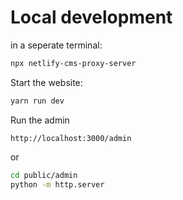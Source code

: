 # Local development

in a seperate terminal:
```sh
npx netlify-cms-proxy-server
```

Start the website:
```sh
yarn run dev
```

Run the admin
```
http://localhost:3000/admin
```
or
```sh
cd public/admin
python -m http.server
```
